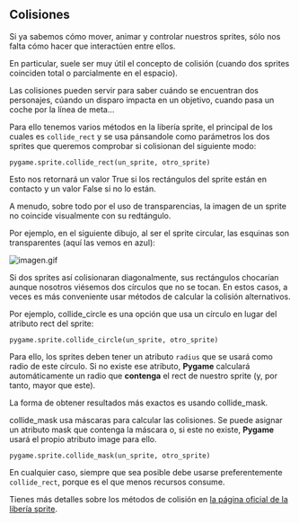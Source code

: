  ## Colisiones

Si ya sabemos cómo mover, animar y controlar nuestros sprites, sólo nos falta cómo hacer que interactúen entre ellos.

En particular, suele ser muy útil el concepto de colisión (cuando dos sprites coinciden total o parcialmente en el espacio).

Las colisiones pueden servir para saber cuándo se encuentran dos personajes, cúando un disparo impacta en un objetivo, cuando pasa un coche por la línea de meta...

Para ello tenemos varios métodos en la libería sprite, el principal de los cuales es `collide_rect` y se usa pánsandole como parámetros los dos sprites que queremos comprobar si colisionan del siguiente modo:

```
pygame.sprite.collide_rect(un_sprite, otro_sprite)
```

Esto nos retornará un valor True si los rectángulos del sprite están en contacto y un valor False si no lo están.

A menudo, sobre todo por el uso de transparencias, la imagen de un sprite no coincide visualmente con su redtángulo.

Por ejemplo, en el siguiente dibujo, al ser el sprite circular, las esquinas son transparentes (aquí las vemos en azul):

![imagen.gif](../img/imagen.gif)

Si dos sprites así colisionaran diagonalmente, sus rectángulos chocarían aunque nosotros viésemos dos círculos que no se tocan. En estos casos, a veces es más conveniente usar métodos de calcular la colisión alternativos.

Por ejemplo, collide_circle es una opción que usa un círculo en lugar del atributo rect del sprite:

```
pygame.sprite.collide_circle(un_sprite, otro_sprite)
```

Para ello, los sprites deben tener un atributo `radius` que se usará como radio de este círculo. Si no existe ese atributo, **Pygame** calculará automáticamente un radio que **contenga** el rect de nuestro sprite (y, por tanto, mayor que este).

La forma de obtener resultados más exactos es usando collide_mask.

collide_mask usa máscaras para calcular las colisiones. Se puede asignar un atributo mask que contenga la máscara o, si este no existe, **Pygame** usará el propio atributo image para ello.

```
pygame.sprite.collide_mask(un_sprite, otro_sprite)
```

En cualquier caso, siempre que sea posible debe usarse preferentemente `collide_rect`, porque es el que menos recursos consume.

Tienes más detalles sobre los métodos de colisión en [la página oficial de la libería sprite](http://www.pygame.org/docs/ref/sprite.html#pygame.sprite.collide_rect).
